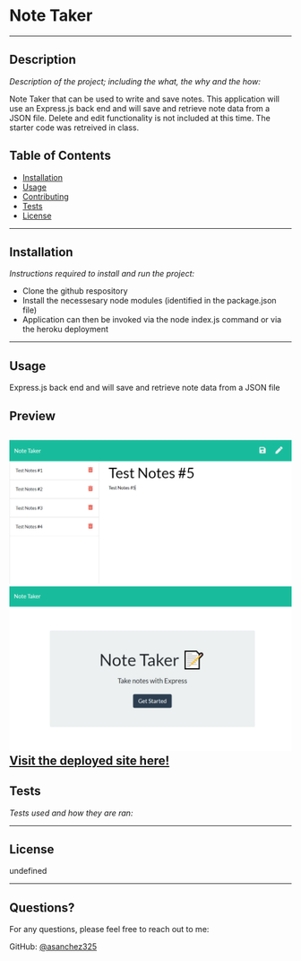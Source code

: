 # Note Taker

---

## Description 

*Description of the project; including the what, the why and the how:* 

Note Taker that can be used to write and save notes. This application will use an Express.js back end and will save and retrieve note data from a JSON file. Delete and edit functionality is not included at this time. The starter code was retreived in class. 

## Table of Contents
* [Installation](#installation)
* [Usage](#usage)
* [Contributing](#contributing)
* [Tests](#tests)
* [License](#license)
---

## Installation

*Instructions required to install and run the project:*

* Clone the github respository
* Install the necessesary node modules (identified in the package.json file)
* Application can then be invoked via the node index.js command or via the heroku deployment

---

## Usage 

Express.js back end and will save and retrieve note data from a JSON file

## Preview
![alt preview](assets/Capture1.PNG) 
![alt preview](assets/Capture2.PNG) 
[Visit the deployed site here!](https://drive.google.com/file/d/1sIGcl74jkarz6SYc0q0CftVQC_vjzR2m/view)
---

## Tests

*Tests used and how they are ran:*

---

## License

undefined

---

## Questions?

For any questions, please feel free to reach out to me:

GitHub: [@asanchez325](https://api.github.com/users/asanchez325)